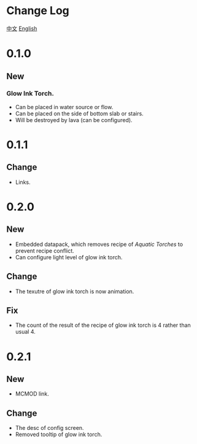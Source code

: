 # Change Log
[中文](./CHANGELOG.md)
[English](./CHANGELOG-en.md)
# 0.1.0
## New
### Glow Ink Torch.
- Can be placed in water source or flow.
- Can be placed on the side of bottom slab or stairs.
- Will be destroyed by lava (can be configured).
# 0.1.1
## Change
- Links.
# 0.2.0
## New
- Embedded datapack, which removes recipe of _Aquatic Torches_ to prevent recipe conflict.
- Can configure light level of glow ink torch.
## Change
- The texutre of glow ink torch is now animation.
## Fix
- The count of the result of the recipe of glow ink torch is 4 rather than usual 4.
# 0.2.1
## New
- MCMOD link.
## Change
- The desc of config screen.
- Removed tooltip of glow ink torch.